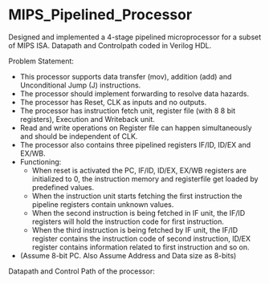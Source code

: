# MIPS_Pipelined_Processor

Designed and implemented a 4-stage pipelined microprocessor for a subset of MIPS ISA. Datapath and Controlpath coded in Verilog HDL.

Problem Statement: 
* This processor supports data transfer (mov), addition (add) and Unconditional Jump (J) instructions. 
* The processor should implement forwarding to resolve data hazards. 
* The processor has Reset, CLK as inputs and no outputs. 
* The processor has instruction fetch unit, register file (with 8 8 bit registers), Execution and Writeback unit. 
* Read and write operations on Register file can happen simultaneously and should be independent of CLK. 
* The processor also contains three pipelined registers IF/ID, ID/EX and EX/WB. 
* Functioning:
  * When reset is activated the PC, IF/ID, ID/EX, EX/WB registers are initialized to 0, the instruction memory and registerfile get loaded by predefined values. 
  * When the instruction unit starts fetching the first instruction the pipeline registers contain unknown values. 
  * When the second instruction is being fetched in IF unit, the IF/ID registers will hold the instruction code for first instruction. 
  * When the third instruction is being fetched by IF unit, the IF/ID register contains the instruction code of second instruction, ID/EX register contains information related to first instruction and so on. 
* (Assume 8-bit PC. Also Assume Address and Data size as 8-bits)

Datapath and Control Path of the processor: 
